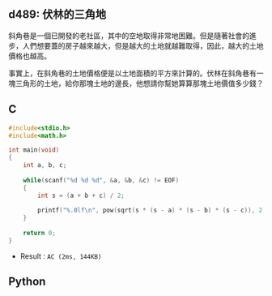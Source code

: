 ## d489: 伏林的三角地
斜角巷是一個已開發的老社區，其中的空地取得非常地困難。但是隨著社會的進步，人們想要蓋的房子越來越大，但是越大的土地就越難取得，因此，越大的土地價格也越高。

事實上，在斜角巷的土地價格便是以土地面積的平方來計算的。伏林在斜角巷有一塊三角形的土地，給你那塊土地的邊長，他想請你幫她算算那塊土地價值多少錢？

## C
```C
#include<stdio.h>
#include<math.h>

int main(void)
{
	int a, b, c;
	
	while(scanf("%d %d %d", &a, &b, &c) != EOF)
	{
		int s = (a + b + c) / 2;
		
		printf("%.0lf\n", pow(sqrt(s * (s - a) * (s - b) * (s - c)), 2));
	}
	
	return 0;
} 
```
 * Result : `AC (2ms, 144KB)`

## Python
